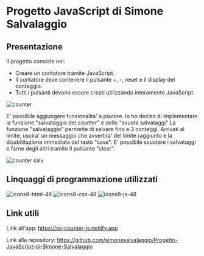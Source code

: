 # Progetto JavaScript di Simone Salvalaggio
## Presentazione 

Il progetto consiste nel:
- Creare un contatore tramite JavaScript.
- Il contatore deve contenere il pulsante +, -, reset e il display del conteggio.
- Tutti i pulsanti devono essere creati utilizzando interamente JavaScript.

![counter](https://user-images.githubusercontent.com/97759504/190250146-4a7cad67-9e51-40db-a197-47ae9ff14feb.png)

E' possibile aggiungere funzionalita' a piacere. Io ho deciso di implementare la funzione "salvataggio del counter" e dello "svuota salvataggi"
La funzione "salvataggio" permette di salvare fino a 3 conteggi. Arrivati al limite, uscira' un messaggio che avvertira' del limite raggiunto e la 
disabilitazione immediata del tasto "save". E' possibile svuotare i salvataggi e farne degli altri tramite il pulsante "clear".

![counter salv](https://user-images.githubusercontent.com/97759504/190251612-7d781ccd-e8f3-4859-bd7f-5d55ba31d185.png)


## Linquaggi di programmazione utilizzati

![icons8-html-48](https://user-images.githubusercontent.com/97759504/190253723-eabc9d02-7ad3-4042-9f17-666bb171ebc8.png)
![icons8-css-48](https://user-images.githubusercontent.com/97759504/190253728-77e4eb63-3fa9-423a-92c2-c6b53d92710f.png)
![icons8-js-48](https://user-images.githubusercontent.com/97759504/190253702-53b32473-a795-4f74-941c-a71c095cc74b.png)


## Link utili
Link all'app: https://ss-counter-js.netlify.app

Link alla repository: https://github.com/simonesalvalaggio/Progetto-JavaScript-di-Simone-Salvalaggio

